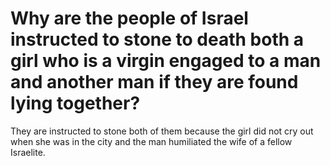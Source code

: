 # Why are the people of Israel instructed to stone to death both a girl who is a virgin engaged to a man and another man if they are found lying together?

They are instructed to stone both of them because the girl did not cry out when she was in the city and the man humiliated the wife of a fellow Israelite.
